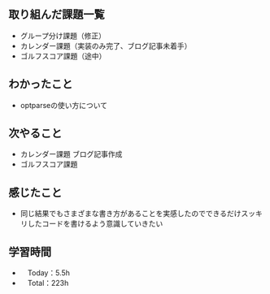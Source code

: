 ## 取り組んだ課題一覧
- グループ分け課題（修正）
- カレンダー課題（実装のみ完了、ブログ記事未着手）
- ゴルフスコア課題（途中）

## わかったこと
- optparseの使い方について

## 次やること
- カレンダー課題 ブログ記事作成
- ゴルフスコア課題

## 感じたこと
- 同じ結果でもさまざまな書き方があることを実感したのでできるだけスッキリしたコードを書けるよう意識していきたい

## 学習時間
- 　Today：5.5h
- 　Total：223h